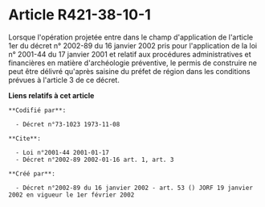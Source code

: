 # Article R421-38-10-1

Lorsque l'opération projetée entre dans le champ d'application de l'article 1er du décret n° 2002-89 du 16 janvier 2002 pris
pour l'application de la loi n° 2001-44 du 17 janvier 2001 et relatif aux procédures administratives et financières en
matière d'archéologie préventive, le permis de construire ne peut être délivré qu'après saisine du préfet de région dans les
conditions prévues à l'article 3 de ce décret.

**Liens relatifs à cet article**

	**Codifié par**:

	  - Décret n°73-1023 1973-11-08

	**Cite**:

	  - Loi n°2001-44 2001-01-17
	  - Décret n°2002-89 2002-01-16 art. 1, art. 3

	**Créé par**:

	  - Décret n°2002-89 du 16 janvier 2002 - art. 53 () JORF 19 janvier 2002 en vigueur le 1er février 2002
